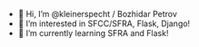 - 👋 Hi, I’m @kleinerspecht / Bozhidar Petrov
- 👀 I’m interested in SFCC/SFRA, Flask, Django!
- 🌱 I’m currently learning SFRA and Flask!

<!---
kleinerspecht/kleinerspecht is a ✨ special ✨ repository because its `README.md` (this file) appears on your GitHub profile.
You can click the Preview link to take a look at your changes.
--->
